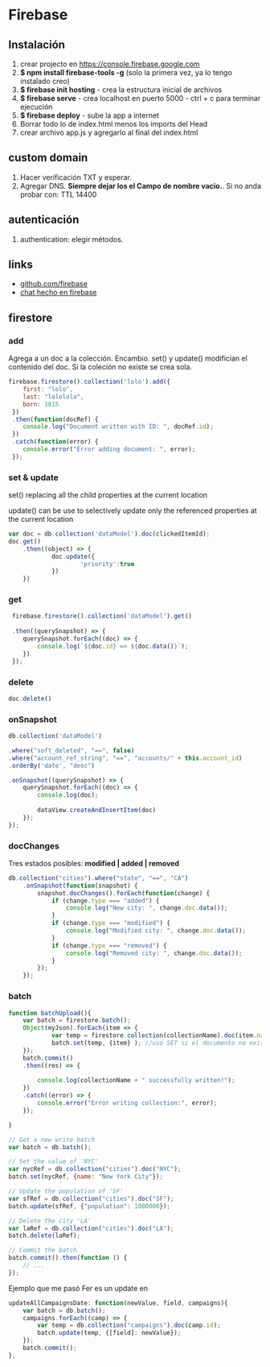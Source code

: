 # Firebase
## Instalación

1. crear projecto en https://console.firebase.google.com
1. **$ npm install firebase-tools -g** (solo la primera vez, ya lo tengo instalado creo)
1. **$ firebase init hosting**  - crea la estructura inicial de archivos
1. **$ firebase serve** - crea localhost en puerto 5000  - ctrl + c para terminar ejecución
1. **$ firebase deploy** - sube la app a internet 
1. Borrar todo lo de index.html menos los imports del Head
1. crear archivo app.js y agregarlo al final del index.html

## custom domain

1. Hacer verificación TXT y esperar.
2. Agregar DNS. **Siempre dejar los el Campo de nombre vacio.**. Si no anda probar con:  TTL 14400

## autenticación 

1. authentication: elegir métodos.



## links 
- [github.com/firebase](https://github.com/firebase)
- [chat hecho en firebase](https://github.com/othreecodes/friendlychat)




## firestore

### add
Agrega a un doc a la colección. Encambio. set() y update() modifician el contenido del doc.
Si la coleción no existe se crea sola.

```javascript
firebase.firestore().collection('lolo').add({
	first: "lolo",
	last: "lolololo",
	born: 1815
 })
 .then(function(docRef) {
	console.log("Document written with ID: ", docRef.id);
 })
 .catch(function(error) {
	console.error("Error adding document: ", error);
 });
```


### set & update

set() replacing all the child properties at the current location

update() can be use to selectively update only the referenced properties at the current location

```javascript
var doc = db.collection('dataModel').doc(clickedItemId);
doc.get()
	.then((object) => {
			doc.update({
					'priority':true
			})
	})
```

### get 

```javascript
 firebase.firestore().collection('dataModel').get()
 
 .then((querySnapshot) => {
	querySnapshot.forEach((doc) => {
	    console.log(`${doc.id} => ${doc.data()}`);
	})
 });
```

### delete

```javascript
doc.delete()
```

### onSnapshot

```javascript
db.collection('dataModel')

.where("soft_deleted", "==", false)
.where("account_ref_string", "==", "accounts/" + this.account_id)
.orderBy('date', "desc")

.onSnapshot((querySnapshot) => {
	querySnapshot.forEach((doc) => {
		console.log(doc);
		
		dataView.createAndInsertItem(doc)
	});
});

```
### docChanges

Tres estados posibles: **modified | added | removed**

```javascript
db.collection("cities").where("state", "==", "CA")
    .onSnapshot(function(snapshot) {
        snapshot.docChanges().forEach(function(change) {
            if (change.type === "added") {
                console.log("New city: ", change.doc.data());
            }
            if (change.type === "modified") {
                console.log("Modified city: ", change.doc.data());
            }
            if (change.type === "removed") {
                console.log("Removed city: ", change.doc.data());
            }
        });
    });
```
### batch

```javascript
function batchUpload(){
	var batch = firestore.batch();
	Object(myJson).forEach(item => {
			var temp = firestore.collection(collectionName).doc(item.name); // si doc queda vacio, genera automaticamente una ID
			batch.set(temp, {item} ); //uso SET si el documento no existe //uso UPDATE si el documento ya existe
	});
	batch.commit()	
	.then((res) => {
		
		console.log(collectionName + " successfully written!");
	})
	.catch((error) => {
		console.error("Error writing collection:", error);
	});

}
```

```javascript
// Get a new write batch
var batch = db.batch();

// Set the value of 'NYC'
var nycRef = db.collection("cities").doc("NYC");
batch.set(nycRef, {name: "New York City"});

// Update the population of 'SF'
var sfRef = db.collection("cities").doc("SF");
batch.update(sfRef, {"population": 1000000});

// Delete the city 'LA'
var laRef = db.collection("cities").doc("LA");
batch.delete(laRef);

// Commit the batch
batch.commit().then(function () {
    // ...
});


```


Ejemplo que me pasó Fer es un update en 

```javascript
updateAllCampaignsDate: function(newValue, field, campaigns){
    var batch = db.batch();
    campaigns.forEach((camp) => {
        var temp = db.collection("campaigns").doc(camp.id);
        batch.update(temp, {[field]: newValue});
    });
    batch.commit();
},
```
